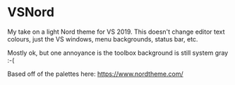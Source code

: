 # VSNord

My take on a light Nord theme for VS 2019. This doesn't change editor text colours, just the VS windows, menu backgrounds, status bar, etc.

Mostly ok, but one annoyance is the toolbox background is still system gray :-(

Based off of the palettes here: https://www.nordtheme.com/
